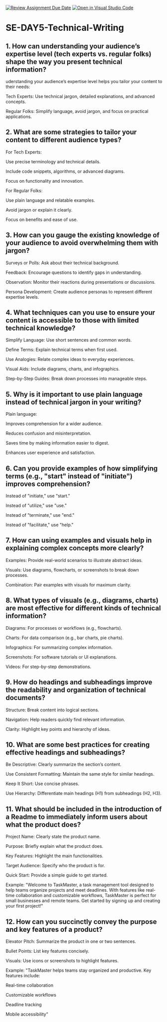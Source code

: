 [![Review Assignment Due Date](https://classroom.github.com/assets/deadline-readme-button-22041afd0340ce965d47ae6ef1cefeee28c7c493a6346c4f15d667ab976d596c.svg)](https://classroom.github.com/a/zsAR-pyY)
[![Open in Visual Studio Code](https://classroom.github.com/assets/open-in-vscode-2e0aaae1b6195c2367325f4f02e2d04e9abb55f0b24a779b69b11b9e10269abc.svg)](https://classroom.github.com/online_ide?assignment_repo_id=18450545&assignment_repo_type=AssignmentRepo)
# SE-DAY5-Technical-Writing
## 1. How can understanding your audience’s expertise level (tech experts vs. regular folks) shape the way you present technical information?
uderstanding your audience’s expertise level helps you tailor your content to their needs:

Tech Experts: Use technical jargon, detailed explanations, and advanced concepts.

Regular Folks: Simplify language, avoid jargon, and focus on practical applications.
## 2. What are some strategies to tailor your content to different audience types?
For Tech Experts:

Use precise terminology and technical details.

Include code snippets, algorithms, or advanced diagrams.

Focus on functionality and innovation.

For Regular Folks:

Use plain language and relatable examples.

Avoid jargon or explain it clearly.

Focus on benefits and ease of use.
## 3. How can you gauge the existing knowledge of your audience to avoid overwhelming them with jargon?
Surveys or Polls: Ask about their technical background.

Feedback: Encourage questions to identify gaps in understanding.

Observation: Monitor their reactions during presentations or discussions.

Persona Development: Create audience personas to represent different expertise levels.


## 4. What techniques can you use to ensure your content is accessible to those with limited technical knowledge?
Simplify Language: Use short sentences and common words.

Define Terms: Explain technical terms when first used.

Use Analogies: Relate complex ideas to everyday experiences.

Visual Aids: Include diagrams, charts, and infographics.

Step-by-Step Guides: Break down processes into manageable steps.
## 5. Why is it important to use plain language instead of technical jargon in your writing?
Plain language:

Improves comprehension for a wider audience.

Reduces confusion and misinterpretation.

Saves time by making information easier to digest.

Enhances user experience and satisfaction.


## 6. Can you provide examples of how simplifying terms (e.g., "start" instead of "initiate") improves comprehension?
Instead of "initiate," use "start."

Instead of "utilize," use "use."

Instead of "terminate," use "end."

Instead of "facilitate," use "help."


## 7. How can using examples and visuals help in explaining complex concepts more clearly?
Examples: Provide real-world scenarios to illustrate abstract ideas.

Visuals: Use diagrams, flowcharts, or screenshots to break down processes.

Combination: Pair examples with visuals for maximum clarity.
## 8. What types of visuals (e.g., diagrams, charts) are most effective for different kinds of technical information?
Diagrams: For processes or workflows (e.g., flowcharts).

Charts: For data comparison (e.g., bar charts, pie charts).

Infographics: For summarizing complex information.

Screenshots: For software tutorials or UI explanations.

Videos: For step-by-step demonstrations.
## 9. How do headings and subheadings improve the readability and organization of technical documents?
Structure: Break content into logical sections.

Navigation: Help readers quickly find relevant information.

Clarity: Highlight key points and hierarchy of ideas.


## 10. What are some best practices for creating effective headings and subheadings?
Be Descriptive: Clearly summarize the section’s content.

Use Consistent Formatting: Maintain the same style for similar headings.

Keep It Short: Use concise phrases.

Use Hierarchy: Differentiate main headings (H1) from subheadings (H2, H3).
## 11. What should be included in the introduction of a Readme to immediately inform users about what the product does?
Project Name: Clearly state the product name.

Purpose: Briefly explain what the product does.

Key Features: Highlight the main functionalities.

Target Audience: Specify who the product is for.

Quick Start: Provide a simple guide to get started.

Example:
"Welcome to TaskMaster, a task management tool designed to help teams organize projects and meet deadlines. With features like real-time collaboration and customizable workflows, TaskMaster is perfect for small businesses and remote teams. Get started by signing up and creating your first project!"
## 12. How can you succinctly convey the purpose and key features of a product?
Elevator Pitch: Summarize the product in one or two sentences.

Bullet Points: List key features concisely.

Visuals: Use icons or screenshots to highlight features.

Example:
"TaskMaster helps teams stay organized and productive. Key features include:

Real-time collaboration

Customizable workflows

Deadline tracking

Mobile accessibility"

